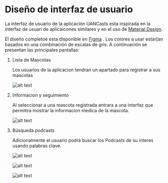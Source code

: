 # Diseño de interfaz de usuario

La interfaz de usuario de la aplicación UANCasts esta inspirada en la interfaz de usuari de
aplicaicones similares y en el uso de [Material Design](https://material.io/design).

El diseño completoe esta disponible
en [Figma](https://www.figma.com/proto/hfzawvdC9umcC1e2z56fxR/PodcastsApp?node-id=1%3A2&scaling=scale-down)
. Los colores a usar estar[an basados en una combinación de escalas de gris. A continuación se
presentan las principales pantallas:

1. Lista de Mascotas

   Los usuarios de la aplicacion tendran un apartado para registrar a sus mascotas

   ![alt text](4.png)

2. Informacion y seguimiento

   Al seleccionar a una mascota registrada entrara a una interfaz que permitira mostrar la informacion medica de la mascota.

   ![alt text](5.png)

3. Búsqueda podcasts

   Adicionalmente el usuario podrá buscar los Podcasts de su interes usando palabras clave.

   ![alt text](6.png)

   ![alt text](7.png)

   ![alt text](10.png)
